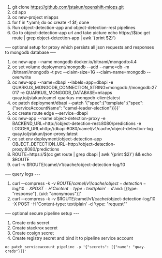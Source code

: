 1. git clone https://github.com/jstakun/openshift-mlops.git 
2. cd app
3. oc new-project mlapps
4. for f in *.yaml; do oc create -f $f; done
5. Run object-detection-app and object-detection-rest pipelines
6. Go to object-detection-app url and take picture
echo https://$(oc get route | grep object-detection-app | awk '{print $2}')

--- optional setup for proxy which persists all json requests and responses to mongodb database ---

1. oc new-app --name mongodb docker.io/bitnami/mongodb:4.4
2. oc set volume deployment/mongodb --add --name=db -m /bitnami/mongodb -t pvc --claim-size=1G --claim-name=mongodb --overwrite
3. oc new-app --name=dbapi --labels=app=dbapi  -e QUARKUS_MONGODB_CONNECTION_STRING=mongodb://mongodb:27017 -e QUARKUS_MONGODB_DATABASE=mlapps quay.io/jstakun/camel-quarkus-mongodb-client:latest
4. oc patch deployment/dbapi --patch '{"spec":{"template":{"spec":{"serviceAccountName": "camel-leader-election"}}}}' 
5. oc create route edge --service=dbapi
6. oc new-app --name object-detection-proxy -e BACKEND_URL=http://object-detection-rest:8080/predictions -e LOGGER_URL=http://dbapi:8080/camel/v1/cache/object-detection-log quay.io/jstakun/json-proxy:latest 
7. oc set env deployment/object-detection-app OBJECT_DETECTION_URL=http://object-detection-proxy:8080/predictions
8. ROUTE=https://$(oc get route | grep dbapi | awk '{print $2}') && echo $ROUTE
9. curl -v $ROUTE/camel/v1/cache/object-detection-log/10

--- query logs ---

1. curl --compress -k -v $ROUTE/camel/v1/cache/object-detection-log/10 -X POST -H 'Content-type: text/plain' -d '$and: [{type: "response"}, {uid: "anonymous"}]'
2. curl --compress -k -v $ROUTE/camel/v1/cache/object-detection-log/10 -X POST -H 'Content-type: text/plain' -d 'type: "request"'

--- optional secure pipeline setup ---

1. Create crda secret
2. Create stackrox secret
3. Create cosign secret
4. Create registry secret and bind it to pipeline service account
```
oc patch serviceaccount pipeline -p '{"secrets": [{"name": "quay-creds"}]}'
```

